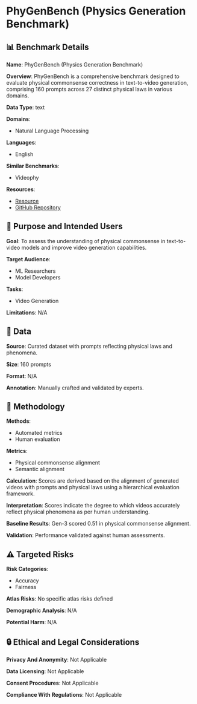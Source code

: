 # PhyGenBench (Physics Generation Benchmark)

## 📊 Benchmark Details

**Name**: PhyGenBench (Physics Generation Benchmark)

**Overview**: PhyGenBench is a comprehensive benchmark designed to evaluate physical commonsense correctness in text-to-video generation, comprising 160 prompts across 27 distinct physical laws in various domains.

**Data Type**: text

**Domains**:
- Natural Language Processing

**Languages**:
- English

**Similar Benchmarks**:
- Videophy

**Resources**:
- [Resource](https://phygenbench123.github.io/)
- [GitHub Repository](https://github.com/OpenGVLab/PhyGenBench)

## 🎯 Purpose and Intended Users

**Goal**: To assess the understanding of physical commonsense in text-to-video models and improve video generation capabilities.

**Target Audience**:
- ML Researchers
- Model Developers

**Tasks**:
- Video Generation

**Limitations**: N/A

## 💾 Data

**Source**: Curated dataset with prompts reflecting physical laws and phenomena.

**Size**: 160 prompts

**Format**: N/A

**Annotation**: Manually crafted and validated by experts.

## 🔬 Methodology

**Methods**:
- Automated metrics
- Human evaluation

**Metrics**:
- Physical commonsense alignment
- Semantic alignment

**Calculation**: Scores are derived based on the alignment of generated videos with prompts and physical laws using a hierarchical evaluation framework.

**Interpretation**: Scores indicate the degree to which videos accurately reflect physical phenomena as per human understanding.

**Baseline Results**: Gen-3 scored 0.51 in physical commonsense alignment.

**Validation**: Performance validated against human assessments.

## ⚠️ Targeted Risks

**Risk Categories**:
- Accuracy
- Fairness

**Atlas Risks**:
No specific atlas risks defined

**Demographic Analysis**: N/A

**Potential Harm**: N/A

## 🔒 Ethical and Legal Considerations

**Privacy And Anonymity**: Not Applicable

**Data Licensing**: Not Applicable

**Consent Procedures**: Not Applicable

**Compliance With Regulations**: Not Applicable
